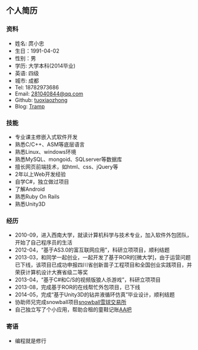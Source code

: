 ## 个人简历

### 资料

* 姓名: 庹小忠
* 生日：1991-04-02
* 性别：男
* 学历: 大学本科(2014毕业)
* 英语: 四级
* 城市: 成都
* Tel: 18782973686
* Email: 281040844@qq.com
* Github: [tuoxiaozhong](https://github.com/tuoxiaozhong)
* Blog: [Tramp](http://blog.csdn.net/tuoxz)


### 技能

* 专业课主修嵌入式软件开发
* 熟悉C/C++、ASM等底层语言
* 熟悉Linux、windows环境
* 熟悉MySQL、mongoid、SQLserver等数据库
* 擅长网页前端技术，如html、css、jQuery等
* 2年以上Web开发经验
* 自学C#，独立做过项目
* 了解Android
* 熟悉Ruby On Rails
* 熟悉Unity3D


### 经历

* 2010-09，进入西南大学，就读计算机科学与技术专业，加入软件外包团队，开始了自己程序员的生活
* 2012-04，“基于AS3.0的富互联网应用”，科研立项项目，顺利结题
* 2013-03，和同学一起创业，一起开发了基于ROR的[微大学]，由于运营问题已下线，该项目已成功申报四川省创新苗子工程项目和全国创业实践项目，并荣获计算机设计大赛省级二等奖
* 2013-04，“基于C#和C/S的视频版狼人杀游戏”，科研立项项目
* 2013-08，完成基于ROR的在线帮忙外包项目，已下线
* 2014-05，完成“基于Unity3D的钻井液循环仿真”毕业设计，顺利结题
* 协助师兄完成snowball项目[snowball雪球交易所](https://www.snowball.io/)
* 自己独立写了个小应用，帮助合租的童鞋记账[AA吧](http://www.aabar.me/)

### 寄语
* 编程就是修行




